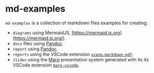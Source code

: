 # md-examples

`md-examples` is a collection of markdown files examples for creating:

* `diagrams` using MermaidJS, [https://mermaid.js.org](https://mermaid.js.org/).
* `docx` files using [Pandoc](http://pandoc.org/).
* `report` using [Pandoc](http://pandoc.org/).
* `reports` using the VSCode extension [`yzane.markdown-pdf`](https://marketplace.visualstudio.com/items?itemName=yzane.markdown-pdf).
* `slides` using the [Marp](https://marp.app/) presentation system generated with its  its VSCode extension [`marp-vscode`](https://marketplace.visualstudio.com/items?itemName=marp-team.marp-vscode).
